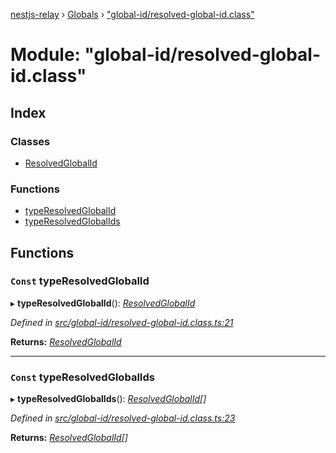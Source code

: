 [nestjs-relay](../README.md) › [Globals](../globals.md) › ["global-id/resolved-global-id.class"](_global_id_resolved_global_id_class_.md)

# Module: "global-id/resolved-global-id.class"

## Index

### Classes

* [ResolvedGlobalId](../classes/_global_id_resolved_global_id_class_.resolvedglobalid.md)

### Functions

* [typeResolvedGlobalId](_global_id_resolved_global_id_class_.md#const-typeresolvedglobalid)
* [typeResolvedGlobalIds](_global_id_resolved_global_id_class_.md#const-typeresolvedglobalids)

## Functions

### `Const` typeResolvedGlobalId

▸ **typeResolvedGlobalId**(): *[ResolvedGlobalId](../classes/_global_id_resolved_global_id_class_.resolvedglobalid.md)*

*Defined in [src/global-id/resolved-global-id.class.ts:21](https://github.com/rogerballard/nestjs-relay/blob/e8933db/src/global-id/resolved-global-id.class.ts#L21)*

**Returns:** *[ResolvedGlobalId](../classes/_global_id_resolved_global_id_class_.resolvedglobalid.md)*

___

### `Const` typeResolvedGlobalIds

▸ **typeResolvedGlobalIds**(): *[ResolvedGlobalId](../classes/_global_id_resolved_global_id_class_.resolvedglobalid.md)[]*

*Defined in [src/global-id/resolved-global-id.class.ts:23](https://github.com/rogerballard/nestjs-relay/blob/e8933db/src/global-id/resolved-global-id.class.ts#L23)*

**Returns:** *[ResolvedGlobalId](../classes/_global_id_resolved_global_id_class_.resolvedglobalid.md)[]*
